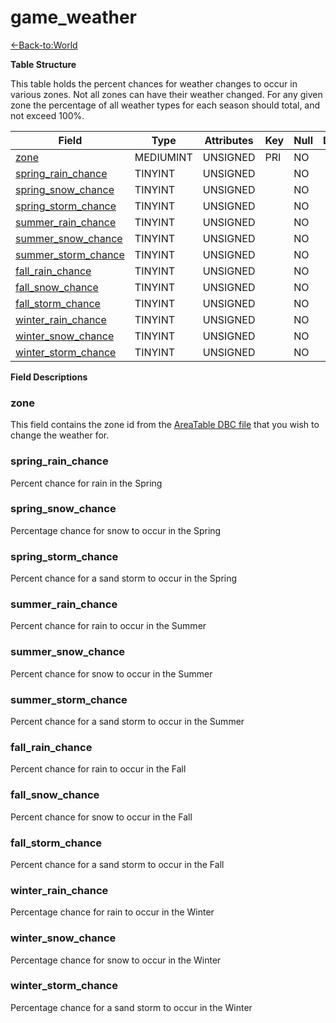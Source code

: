 # game\_weather

[<-Back-to:World](database-world.md)

**Table Structure**

This table holds the percent chances for weather changes to occur in various zones. Not all zones can have their weather changed. For any given zone the percentage of all weather types for each season should total, and not exceed 100%.

| Field                     | Type         | Attributes | Key | Null | Default | Extra | Comment |
|---------------------------|--------------|------------|-----|------|---------|-------|---------|
| [zone][1]                 | MEDIUMINT | UNSIGNED   | PRI | NO   |         |       |         |
| [spring_rain_chance][2]   | TINYINT   | UNSIGNED   |     | NO   |         |       |         |
| [spring_snow_chance][3]   | TINYINT   | UNSIGNED   |     | NO   |         |       |         |
| [spring_storm_chance][4]  | TINYINT   | UNSIGNED   |     | NO   |         |       |         |
| [summer_rain_chance][5]   | TINYINT   | UNSIGNED   |     | NO   |         |       |         |
| [summer_snow_chance][6]   | TINYINT   | UNSIGNED   |     | NO   |         |       |         |
| [summer_storm_chance][7]  | TINYINT   | UNSIGNED   |     | NO   |         |       |         |
| [fall_rain_chance][8]     | TINYINT   | UNSIGNED   |     | NO   |         |       |         |
| [fall_snow_chance][9]     | TINYINT   | UNSIGNED   |     | NO   |         |       |         |
| [fall_storm_chance][10]   | TINYINT   | UNSIGNED   |     | NO   |         |       |         |
| [winter_rain_chance][11]  | TINYINT   | UNSIGNED   |     | NO   |         |       |         |
| [winter_snow_chance][12]  | TINYINT   | UNSIGNED   |     | NO   |         |       |         |
| [winter_storm_chance][13] | TINYINT   | UNSIGNED   |     | NO   |         |       |         |

[1]: #zone
[2]: #spring_rain_chance
[3]: #spring_snow_chance
[4]: #spring_storm_chance
[5]: #summer_rain_chance
[6]: #summer_snow_chance
[7]: #summer_storm_chance
[8]: #fall_rain_chance
[9]: #fall_snow_chance
[10]: #fall_storm_chance
[11]: #winter_rain_chance
[12]: #winter_snow_chance
[13]: #winter_storm_chance

**Field Descriptions**

### zone

This field contains the zone id from the [AreaTable DBC file](AreaTable) that you wish to change the weather for.

### spring\_rain\_chance

Percent chance for rain in the Spring

### spring\_snow\_chance

Percentage chance for snow to occur in the Spring

### spring\_storm\_chance

Percent chance for a sand storm to occur in the Spring

### summer\_rain\_chance

Percent chance for rain to occur in the Summer

### summer\_snow\_chance

Percent chance for snow to occur in the Summer

### summer\_storm\_chance

Percent chance for a sand storm to occur in the Summer

### fall\_rain\_chance

Percent chance for rain to occur in the Fall

### fall\_snow\_chance

Percent chance for snow to occur in the Fall

### fall\_storm\_chance

Percent chance for a sand storm to occur in the Fall

### winter\_rain\_chance

Percentage chance for rain to occur in the Winter

### winter\_snow\_chance

Percentage chance for snow to occur in the Winter

### winter\_storm\_chance

Percentage chance for a sand storm to occur in the Winter
